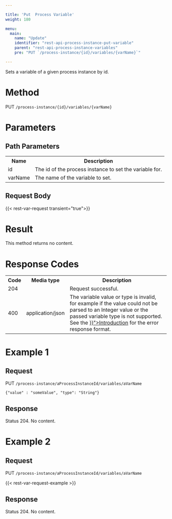 ```yaml
---

title: 'Put  Process Variable'
weight: 180

menu:
  main:
    name: "Update"
    identifier: "rest-api-process-instance-put-variable"
    parent: "rest-api-process-instance-variables"
    pre: "PUT `/process-instance/{id}/variables/{varName}`"

---
```



Sets a variable of a given process instance by id.


# Method

PUT `/process-instance/{id}/variables/{varName}`


# Parameters
  
## Path Parameters

<table class="table table-striped">
  <tr>
    <th>Name</th>
    <th>Description</th>
  </tr>
  <tr>
    <td>id</td>
    <td>The id of the process instance to set the variable for.</td>
  </tr>
  <tr>
    <td>varName</td>
    <td>The name of the variable to set.</td>
  </tr>
</table>

## Request Body

{{< rest-var-request transient="true">}}


# Result

This method returns no content.

  
# Response Codes

<table class="table table-striped">
  <tr>
    <th>Code</th>
    <th>Media type</th>
    <th>Description</th>
  </tr>
  <tr>
    <td>204</td>
    <td></td>
    <td>Request successful.</td>
  </tr>
  <tr>
    <td>400</td>
    <td>application/json</td>
    <td>The variable value or type is invalid, for example if the value could not be parsed to an Integer value or the passed variable type is not supported. See the <a href="{{< relref "reference/rest/overview/index.md#error-handling" >}}">Introduction</a> for the error response format.</td>
  </tr>    
</table>


# Example 1

## Request

PUT `/process-instance/aProcessInstanceId/variables/aVarName`
  
    {"value" : "someValue", "type": "String"}
     
## Response
    
Status 204. No content.


# Example 2

## Request

PUT `/process-instance/aProcessInstanceId/variables/aVarName`
  
{{< rest-var-request-example >}}
     
## Response
    
Status 204. No content.